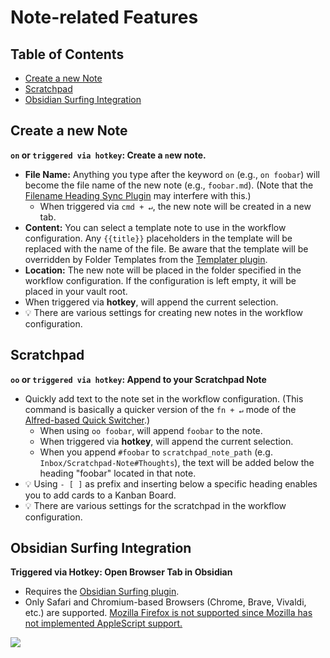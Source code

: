 # Note-related Features

## Table of Contents
<!--toc:start-->
- [Create a new Note](#create-a-new-note)
- [Scratchpad](#scratchpad)
- [Obsidian Surfing Integration](#obsidian-surfing-integration)
<!--toc:end-->

## Create a new Note
__`on` or `triggered via hotkey`: Create a `n`ew note.__
- __File Name:__ Anything you type after the keyword `on` (e.g., `on foobar`) will become the file name of the new note (e.g., `foobar.md`). (Note that the [Filename Heading Sync Plugin](https://obsidian.md/plugins?id=obsidian-filename-heading-sync) may interfere with this.)
	- When triggered via `cmd + ↵`, the new note will be created in a new tab.
- __Content:__ You can select a template note to use in the workflow configuration. Any `{{title}}` placeholders in the template will be replaced with the name of the file. Be aware that the template will be overridden by Folder Templates from the [Templater plugin](https://obsidian.md/plugins?id=templater-obsidian).
- __Location:__ The new note will be placed in the folder specified in the workflow configuration. If the configuration is left empty, it will be placed in your vault root.
- When triggered via __hotkey__, will append the current selection.
- 💡 There are various settings for creating new notes in the workflow configuration.

## Scratchpad
__`oo` or `triggered via hotkey`: Append to your Scratchpad Note__
- Quickly add text to the note set in the workflow configuration. (This command is basically a quicker version of the `fn + ↵` mode of the [Alfred-based Quick Switcher](Alfred-based%20Quick%20Switcher.md#search-for-notes).)
	- When using `oo foobar`, will append `foobar` to the note.
	- When triggered via __hotkey__, will append the current selection.
	- When you append `#foobar` to `scratchpad_note_path` (e.g. `Inbox/Scratchpad-Note#Thoughts`), the text will be added below the heading "foobar" located in that note.
- 💡 Using `- [ ]` as prefix and inserting below a specific heading enables you to add cards to a Kanban Board.
- 💡 There are various settings for the scratchpad in the workflow configuration.

## Obsidian Surfing Integration
__Triggered via Hotkey: Open Browser Tab in Obsidian__
- Requires the [Obsidian Surfing plugin](https://github.com/quorafind/obsidian-surfing).
- Only Safari and Chromium-based Browsers (Chrome, Brave, Vivaldi, etc.) are supported. [Mozilla Firefox is not supported since Mozilla has not implemented AppleScript support.](https://www.alfredforum.com/topic/16748-how-to-do-x-in-firefox-from-alfred/)

![](https://user-images.githubusercontent.com/73286100/210782443-1474334a-7149-4b9a-92b9-232548763aa4.gif)
